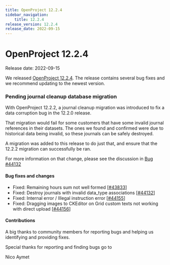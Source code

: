 ```yaml
---
title: OpenProject 12.2.4
sidebar_navigation:
    title: 12.2.4
release_version: 12.2.4
release_date: 2022-09-15
---
```


# OpenProject 12.2.4

Release date: 2022-09-15

We released [OpenProject 12.2.4](https://community.openproject.com/versions/1599).
The release contains several bug fixes and we recommend updating to the newest version.



### Pending journal cleanup database migration

With OpenProject 12.2.2, a journal cleanup migration was introduced to fix a data corruption bug in the 12.2.0 release.

That migration would fail for some customers that have some invalid journal references in their datasets. The ones we found and confirmed were due to historical data being invalid, so these journals can be safely destroyed.

A migration was added to this release to do just that, and ensure that the 12.2.2 migration can successfully be ran.

For more information on that change, please see the discussion in [Bug #44132](https://community.openproject.com/wp/44132)



<!--more-->
#### Bug fixes and changes

- Fixed: Remaining hours sum not well formed \[[#43833](https://community.openproject.com/wp/43833)\]
- Fixed: Destroy journals with invalid data_type associations \[[#44132](https://community.openproject.com/wp/44132)\]
- Fixed: Internal error / Illegal instruction error \[[#44155](https://community.openproject.com/wp/44155)\]
- Fixed: Dragging images to CKEditor on Grid custom texts not working with direct upload \[[#44156](https://community.openproject.com/wp/44156)\]

#### Contributions
A big thanks to community members for reporting bugs and helping us identifying and providing fixes.

Special thanks for reporting and finding bugs go to

Nico Aymet
